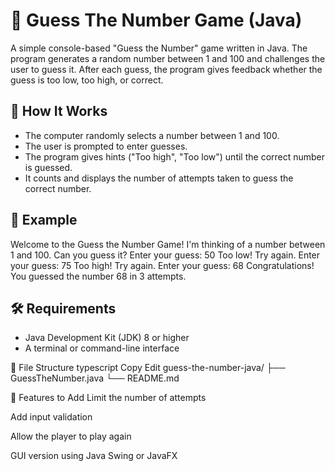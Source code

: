 # 🎯 Guess The Number Game (Java)

A simple console-based "Guess the Number" game written in Java. The program generates a random number between 1 and 100 and challenges the user to guess it. After each guess, the program gives feedback whether the guess is too low, too high, or correct.

## 🚀 How It Works

- The computer randomly selects a number between 1 and 100.
- The user is prompted to enter guesses.
- The program gives hints ("Too high", "Too low") until the correct number is guessed.
- It counts and displays the number of attempts taken to guess the correct number.

## 🧾 Example

Welcome to the Guess the Number Game!
I'm thinking of a number between 1 and 100. Can you guess it?
Enter your guess: 50
Too low! Try again.
Enter your guess: 75
Too high! Try again.
Enter your guess: 68
Congratulations! You guessed the number 68 in 3 attempts.

## 🛠 Requirements

- Java Development Kit (JDK) 8 or higher
- A terminal or command-line interface

📂 File Structure
typescript
Copy
Edit
guess-the-number-java/
├── GuessTheNumber.java
└── README.md

📌 Features to Add
 Limit the number of attempts

 Add input validation

 Allow the player to play again

 GUI version using Java Swing or JavaFX
